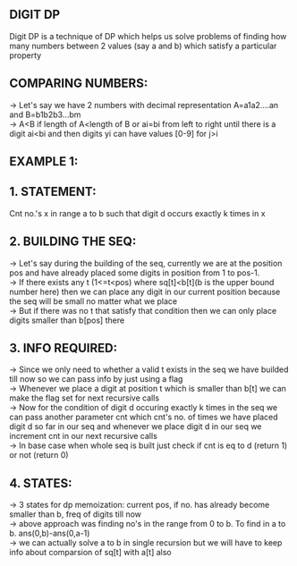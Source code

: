 **DIGIT DP**
---

Digit DP is a technique of DP which helps us solve problems of finding how many numbers between 2 values (say a and b) which satisfy a particular property

**COMPARING NUMBERS:**
--
-> Let's say we have 2 numbers with decimal representation A=a1a2....an and B=b1b2b3...bm\
-> A<B if length of A<length of B or ai=bi from left to right until there is a digit ai<bi and then digits yi can have values [0-9] for j>i

**EXAMPLE 1:**
--
**1. STATEMENT:**
--
Cnt no.'s x in range a to b such that digit d occurs exactly k times in x 

**2. BUILDING THE SEQ:**
--
-> Let's say during the building of the seq, currently we are at the position pos and have already placed some digits in position from 1 to pos-1.\
-> If there exists any t (1<=t<pos) where sq[t]<b[t](b is the upper bound number here) then we can place any digit in our current position because the seq will be small no matter what we place\
-> But if there was no t that satisfy that condition then we can only place digits smaller than b[pos] there

**3. INFO REQUIRED:**
--
-> Since we only need to whether a valid t exists in the seq we have builded till now so we can pass info by just using a flag\
-> Whenever we place a digit at position t which is smaller than b[t] we can make the flag set for next recursive calls\
-> Now for the condition of digit d occuring exactly k times in the seq we can pass another parameter cnt which cnt's no. of times we have placed digit d so far in our seq and whenever we place digit d in our seq we increment cnt in our next recursive calls\
-> In base case when whole seq is built just check if cnt is eq to d (return 1) or not (return 0)

**4. STATES:**
--
-> 3 states for dp memoization: current pos, if no. has already become smaller than b, freq of digits till now\
-> above approach was finding no's in the range from 0 to b. To find in a to b. ans(0,b)-ans(0,a-1)\
-> we can actually solve a to b in single recursion but we will have to keep info about comparsion of sq[t] with a[t] also
